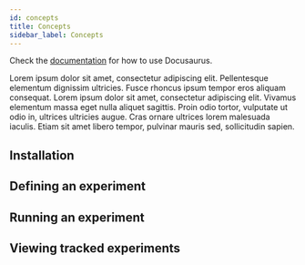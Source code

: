 ```yaml
---
id: concepts
title: Concepts
sidebar_label: Concepts
---
```


Check the [documentation](https://docusaurus.io) for how to use Docusaurus.

Lorem ipsum dolor sit amet, consectetur adipiscing elit. Pellentesque elementum dignissim ultricies. Fusce rhoncus ipsum tempor eros aliquam consequat. Lorem ipsum dolor sit amet, consectetur adipiscing elit. Vivamus elementum massa eget nulla aliquet sagittis. Proin odio tortor, vulputate ut odio in, ultrices ultricies augue. Cras ornare ultrices lorem malesuada iaculis. Etiam sit amet libero tempor, pulvinar mauris sed, sollicitudin sapien.

## Installation


## Defining an experiment


## Running an experiment


## Viewing tracked experiments
